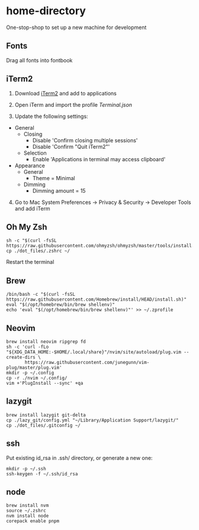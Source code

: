 # home-directory

One-stop-shop to set up a new machine for development

## Fonts

Drag all fonts into fontbook


## iTerm2

1) Download [iTerm2](https://iterm2.com/) and add to applications

2) Open iTerm and import the profile _Terminal.json_

3) Update the following settings:
- General
    - Closing
        - Disable 'Confirm closing multiple sessions'
        - Disable 'Confirm "Quit iTerm2"'
    - Selection
        - Enable 'Applications in terminal may access clipboard'
- Appearance
    - General
        - Theme = Minimal
    - Dimming
        - Dimming amount = 15

4) Go to Mac System Preferences -> Privacy & Security -> Developer Tools and add iTerm


## Oh My Zsh

```
sh -c "$(curl -fsSL https://raw.githubusercontent.com/ohmyzsh/ohmyzsh/master/tools/install.sh)"
cp ./dot_files/.zshrc ~/
```

Restart the terminal


## Brew

```
/bin/bash -c "$(curl -fsSL https://raw.githubusercontent.com/Homebrew/install/HEAD/install.sh)"
eval "$(/opt/homebrew/bin/brew shellenv)"
echo 'eval "$(/opt/homebrew/bin/brew shellenv)"' >> ~/.zprofile
```


## Neovim

```
brew install neovim ripgrep fd
sh -c 'curl -fLo "${XDG_DATA_HOME:-$HOME/.local/share}"/nvim/site/autoload/plug.vim --create-dirs \
       https://raw.githubusercontent.com/junegunn/vim-plug/master/plug.vim'
mkdir -p ~/.config
cp -r ./nvim ~/.config/
vim +'PlugInstall --sync' +qa
```


## lazygit

```
brew install lazygit git-delta
cp ./lazy_git/config.yml "~/Library/Application Support/lazygit/"
cp ./dot_files/.gitconfig ~/
```


## ssh

Put existing id_rsa in .ssh/ directory, or generate a new one:

```
mkdir -p ~/.ssh
ssh-keygen -f ~/.ssh/id_rsa
```


## node

```
brew install nvm
source ~/.zshrc
nvm install node
corepack enable pnpm
```

